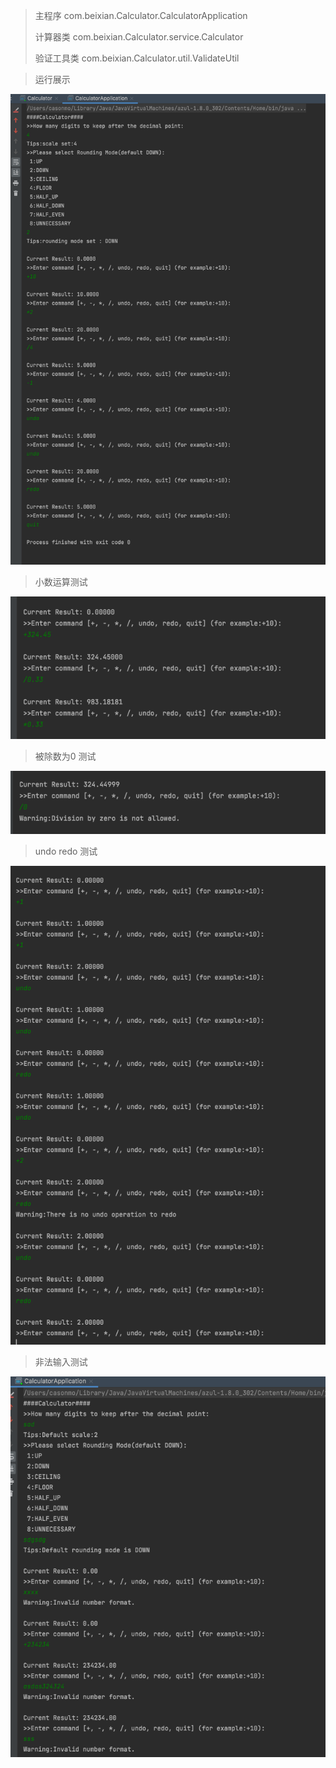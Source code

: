 > 主程序 com.beixian.Calculator.CalculatorApplication
> 
> 计算器类 com.beixian.Calculator.service.Calculator
> 
> 验证工具类 com.beixian.Calculator.util.ValidateUtil
> 

> 运行展示

![Demo](image/img.png?raw=true)

> 小数运算测试

![Demo](image/img_1.png?raw=true)

> 被除数为0 测试

![Demo](image/img_2.png?raw=true)

> undo redo 测试

![Demo](image/img_3.png?raw=true)

> 非法输入测试

![Demo](image/img_4.png?raw=true)
